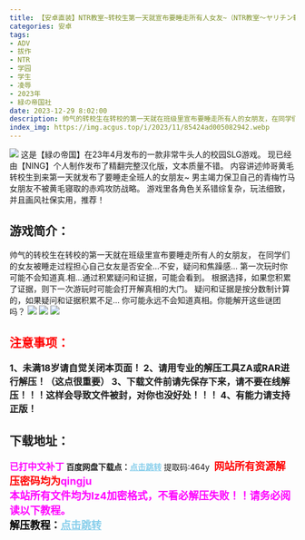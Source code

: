 ```yaml
---
title: 【安卓直装】NTR教室~转校生第一天就宣布要睡走所有人女友~（NTR教室～ヤリチン転校生は僕の彼女をオナホコレクションに加えたい～） v1.002
categories: 安卓
tags:
- ADV
- 拔作
- NTR
- 学园
- 学生
- 凌辱
- 2023年
- 緑の帝国社
date: 2023-12-29 8:02:00
description: 帅气的转校生在转校的第一天就在班级里宣布要睡走所有人的女朋友，在同学们的女友被睡走过程担心自己女友是否安全…不安，疑问和焦躁感…第一次玩时你可能不会知道真.相…通过积累疑问和证据，可能会看到。根据选择，如果您积累了证据，则下一次游玩时可能会打开解真相的大门。
index_img: https://img.acgus.top/i/2023/11/85424ad005082942.webp
---
```

![](https://img.acgus.top/i/2023/11/85424ad005082942.webp)
这是【緑の帝国】在23年4月发布的一款非常牛头人的校园SLG游戏。
现已经由【NING】个人制作发布了精翻完整汉化版，文本质量不错。
内容讲述帅哥黄毛转校生到来第一天就发布了要睡走全班人的女朋友~
男主竭力保卫自己的青梅竹马女朋友不被黄毛寝取的赤鸡攻防战略。
游戏里各角色关系错综复杂，玩法细致，并且画风社保实用，推荐！

## 游戏简介：
帅气的转校生在转校的第一天就在班级里宣布要睡走所有人的女朋友，
在同学们的女友被睡走过程担心自己女友是否安全…不安，疑问和焦躁感…
第一次玩时你可能不会知道真.相…通过积累疑问和证据，可能会看到。
根据选择，如果您积累了证据，则下一次游玩时可能会打开解真相的大门。
疑问和证据是按分数制计算的，如果疑问和证据积累不足…
你可能永远不会知道真相。你能解开这些谜团吗？
![](https://img.acgus.top/i/2023/11/ab613f34d6082951.webp)
![](https://img.acgus.top/i/2023/11/4f12d8a14d082948.webp)
![](https://img.acgus.top/i/2023/11/31d8666626082945.webp)





## <font color=#FF0000 >注意事项：</font>
<font size=3><b>1、未满18岁请自觉关闭本页面！
2、请用专业的解压工具ZA或RAR进行解压！（这点很重要）
3、下载文件前请先保存下来，请不要在线解压！！！这样会导致文件被封，对你也没好处！！！
4、有能力请支持正版！</b></font>

## 下载地址：
<font color=#FF00FF size=3><b>已打中文补丁</b></font>
<b>百度网盘下载点：</b><a href="https://pan.baidu.com/s/1aGXRn2qIKoS6POrp5HMAEg?pwd=464y" style="color: #87CEEB;"><b>点击跳转</b></a> 提取码:464y
<a style="padding: 0" href="https://post.qingju.org/AD/"><img style="max-width:100%" src="https://img.acgus.top/i/2024/07/478f689b8021d8d499ab43d21acf137a.gif" alt=""></a>
<b><font color=#FF0000 size=4>网站所有资源解压密码均为</b></font><b><font color=#FF00FF size=4>qingju</font><font color=#FF0000 ></font></b><br><b><font color=#FF00FF size=4>本站所有文件均为lz4加密格式，不看必解压失败！！请务必阅读以下教程。</b></font><br><b><font color=#000 size=4>解压教程：</b><a href="https://post.qingju.org/tutorial/000/" style="color: #87CEEB;"><b>点击跳转</b></a>
